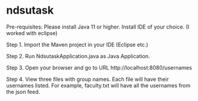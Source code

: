 # ndsutask
Pre-requisites:
Please install Java 11 or higher. Install IDE of your choice. (I worked with eclipse)

Step 1.
Import the Maven project in your IDE (Eclipse etc.)

Step 2.
Run NdsutaskApplication.java as Java Application.

Step 3.
Open your browser and go to URL http://localhost:8080/usernames

Step 4.
View three files with group names. Each file will have their usernames listed. For example, faculty.txt will have all the usernames from the json feed.

